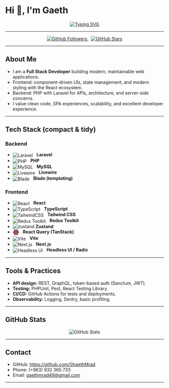 # Hi 👋, I'm Gaeth

<p align="center">
  <a href="https://github.com/GhaethMrad">
    <img src="https://readme-typing-svg.herokuapp.com?font=Fira+Code&size=20&pause=1000&color=F75C7E&center=true&vCenter=true&width=600&lines=Full+Stack+Developer;React+%7C+Laravel+%7C+TailwindCSS;Clean+Code+%26+Scalable+Apps" alt="Typing SVG" />
  </a>
</p>

---

<p align="center">
  <a href="https://github.com/GhaethMrad">
    <img src="https://img.shields.io/github/followers/GhaethMrad?label=Followers&style=social" alt="GitHub Followers"/>
  </a>
  &nbsp;
  <a href="https://github.com/GhaethMrad">
    <img src="https://img.shields.io/github/stars/GhaethMrad?affiliations=OWNER%2CCOLLABORATOR&style=social" alt="GitHub Stars"/>
  </a>
</p>

---

## About Me
- I am a **Full Stack Developer** building modern, maintainable web applications.  
- Frontend: component-driven UIs, state management, and modern styling with the React ecosystem.  
- Backend: PHP with Laravel for APIs, architecture, and server-side concerns.  
- I value clean code, SPA experiences, scalability, and excellent developer experience.

---

## Tech Stack (compact & tidy)

### Backend
- <img src="https://cdn.simpleicons.org/laravel/FF2D20" alt="Laravel" width="20" height="20" style="vertical-align:middle;margin-right:8px"/> **Laravel**  
- <img src="https://cdn.simpleicons.org/php/777BB4" alt="PHP" width="20" height="20" style="vertical-align:middle;margin-right:8px"/> **PHP**  
- <img src="https://cdn.simpleicons.org/mysql/4479A1" alt="MySQL" width="20" height="20" style="vertical-align:middle;margin-right:8px"/> **MySQL**      
- <img src="https://cdn.simpleicons.org/livewire/06B6D4" alt="Livewire" width="20" height="20" style="vertical-align:middle;margin-right:8px"/> **Livewire**  
- <img src="https://cdn.simpleicons.org/laravel/FF2D20" alt="Blade" width="20" height="20" style="vertical-align:middle;margin-right:8px"/> **Blade (templating)**

### Frontend
- <img src="https://cdn.simpleicons.org/react/61DAFB" alt="React" width="20" height="20" style="vertical-align:middle;margin-right:8px"/> **React**  
- <img src="https://cdn.simpleicons.org/typescript/3178C6" alt="TypeScript" width="20" height="20" style="vertical-align:middle;margin-right:8px"/> **TypeScript**  
- <img src="https://cdn.simpleicons.org/tailwindcss/38B2AC" alt="TailwindCSS" width="20" height="20" style="vertical-align:middle;margin-right:8px"/> **Tailwind CSS**  
- <img src="https://cdn.simpleicons.org/redux/764ABC" alt="Redux Toolkit" width="20" height="20" style="vertical-align:middle;margin-right:8px"/> **Redux Toolkit**  
- <img width="20" height="20" alt="zustand" src="https://github.com/user-attachments/assets/e19f339b-0592-48c4-ad86-2540b583e339" /> **Zustand**  
- <img src="https://raw.githubusercontent.com/TanStack/query/main/media/emblem-light.svg" alt="React Query" width="20" height="20" style="vertical-align:middle;margin-right:8px" /> **React Query (TanStack)**  
- <img src="https://cdn.simpleicons.org/vite/646CFF" alt="Vite" width="20" height="20" style="vertical-align:middle;margin-right:8px"/> **Vite**  
- <img src="https://cdn.simpleicons.org/nextdotjs/000000" alt="Next.js" width="20" height="20" style="vertical-align:middle;margin-right:8px"/> **Next.js**  
- <img src="https://cdn.simpleicons.org/headlessui/111827" alt="Headless UI" width="20" height="20" style="vertical-align:middle;margin-right:8px"/> **Headless UI / Radix**

---

## Tools & Practices
- **API design:** REST, GraphQL, token-based auth (Sanctum, JWT).  
- **Testing:** PHPUnit, Pest, React Testing Library.  
- **CI/CD:** GitHub Actions for tests and deployments.  
- **Observability:** Logging, Sentry, basic profiling.  

---

## GitHub Stats
<p align="center">
  <img src="https://github-readme-stats.vercel.app/api?username=GhaethMrad&show_icons=true&theme=radical" alt="GitHub Stats"/>
</p>

---

## Contact
- GitHub: https://github.com/GhaethMrad    
- Phone: (+963) 932 365 733  
- Email: gaethmrad49@gmail.com

---
